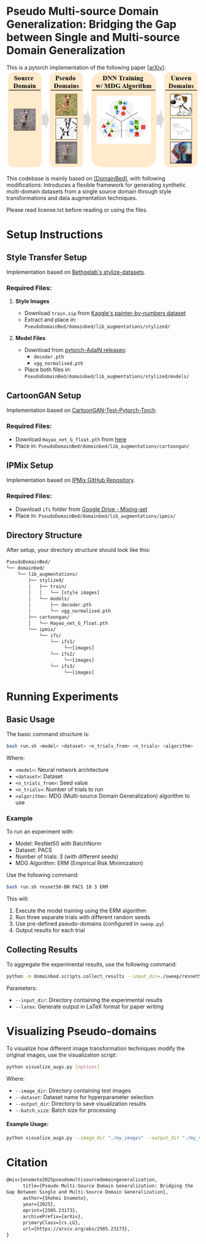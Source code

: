 # Pseudo Multi-source Domain Generalization: Bridging the Gap between Single and Multi-source Domain Generalization
This is a pytorch implementation of the following paper [[arXiv]](https://arxiv.org/abs/2505.23173):  
![overview](./image/overview.png)

This codebase is mainly based on [[DomainBed]](https://github.com/facebookresearch/DomainBed), with following modifications:
Introduces a flexible framework for generating synthetic multi-domain datasets from a single source domain through style transformations and data augmentation techniques.

Please read license.txt before reading or using the files.  

# Setup Instructions

## Style Transfer Setup
Implementation based on [Bethgelab's stylize-datasets](https://github.com/bethgelab/stylize-datasets).

### Required Files:
1. **Style Images**
   - Download `train.zip` from [Kaggle's painter-by-numbers dataset](https://www.kaggle.com/c/painter-by-numbers/data?select=train.zip)
   - Extract and place in: `PseudoDomainBed/domainbed/lib_augmentations/stylized/`

2. **Model Files**
   - Download from [pytorch-AdaIN releases](https://github.com/naoto0804/pytorch-AdaIN/releases/tag/v0.0.0):
     - `decoder.pth`
     - `vgg_normalised.pth`
   - Place both files in: `PseudoDomainBed/domainbed/lib_augmentations/stylized/models/`

## CartoonGAN Setup
Implementation based on [CartoonGAN-Test-Pytorch-Torch](https://github.com/Yijunmaverick/CartoonGAN-Test-Pytorch-Torch).

### Required Files:
- Download `Hayao_net_G_float.pth` from [here](http://vllab1.ucmerced.edu/~yli62/CartoonGAN/pytorch_pth/Hayao_net_G_float.pth)
- Place in: `PseudoDomainBed/domainbed/lib_augmentations/cartoongan/`

## IPMix Setup
Implementation based on [IPMix GitHub Repository](https://github.com/hzlsaber/IPMix).

### Required Files:
- Download `ifs` folder from [Google Drive - Mixing-set](https://drive.google.com/drive/folders/1OmCpcqEK5hEGopvwlChlnNmu50HM4yVZ)
- Place in: `PseudoDomainBed/domainbed/lib_augmentations/ipmix/`

## Directory Structure

After setup, your directory structure should look like this:

```
PseudoDomainBed/
└── domainbed/
    └── lib_augmentations/
        ├── stylized/
        │   ├── train/
        │   │   └── [style images]
        │   └── models/
        │       ├── decoder.pth
        │       └── vgg_normalised.pth
        ├── cartoongan/
        │   └── Hayao_net_G_float.pth
        └── ipmix/
            └── ifs/
                └── ifs1/
                     └──[images]
                └── ifs2/
                     └──[images]
                └── ifs3/
                     └──[images]
```


# Running Experiments

## Basic Usage

The basic command structure is:
```bash
bash run.sh <model> <dataset> <n_trials_from> <n_trials> <algorithm>
```

Where:
- `<model>`: Neural network architecture
- `<dataset>`: Dataset
- `<n_trials_from>`: Seed value
- `<n_trials>`: Number of trials to run
- `<algorithm>`: MDG (Multi-source Domain Generalization) algorithm to use

### Example

To run an experiment with:
- Model: ResNet50 with BatchNorm
- Dataset: PACS
- Number of trials: 3 (with different seeds)
- MDG Algorithm: ERM (Empirical Risk Minimization)

Use the following command:
```bash
bash run.sh resnet50-BN PACS 10 3 ERM
```

This will:
1. Execute the model training using the ERM algorithm
2. Run three separate trials with different random seeds
3. Use pre-defined pseudo-domains (configured in `sweep.py`)
4. Output results for each trial

## Collecting Results
To aggregate the experimental results, use the following command:
```bash
python -m domainbed.scripts.collect_results --input_dir=./sweep/resnet50-BN --latex
```

Parameters:
- `--input_dir`: Directory containing the experimental results
- `--latex`: Generate output in LaTeX format for paper writing


# Visualizing Pseudo-domains

To visualize how different image transformation techniques modify the original images, use the visualization script:

```bash
python visualize_augs.py [options]
```

Where:
- `--image_dir`: Directory containing test images 
- `--dataset`: Dataset name for hyperparameter selection 
- `--output_dir`: Directory to save visualization results
- `--batch_size`: Batch size for processing

#### Example Usage:
```bash
python visualize_augs.py --image_dir "./my_images" --output_dir "./my_visualizations" --batch_size 12
```

# Citation

```
@misc{enomoto2025pseudomultisourcedomaingeneralization,
      title={Pseudo Multi-Source Domain Generalization: Bridging the Gap Between Single and Multi-Source Domain Generalization}, 
      author={Shohei Enomoto},
      year={2025},
      eprint={2505.23173},
      archivePrefix={arXiv},
      primaryClass={cs.LG},
      url={https://arxiv.org/abs/2505.23173}, 
}
```
